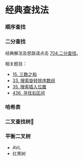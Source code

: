 # 经典查找法

### 顺序查找
### 二分查找

经典解法及思路请点击 [704.二分查找](../leetcode/0704-二分查找.md)。

相关题目：

 - [15. 三数之和](../leetcode/0015-三数之和.md)
 - [33. 搜索旋转排序数组](../leetcode/0033-搜索旋转排序数组.md)
 - [35. 搜索插入位置](../leetcode/0035-搜索插入位置.md)
 - [436. 寻找右区间](../leetcode/0436-寻找右区间.md)

### 哈希表
### 二叉查找树🌲
### 平衡二叉树
 - AVL
 - 红黑树